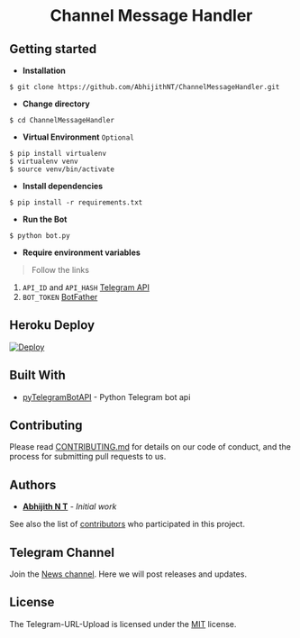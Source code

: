 # <p align="center">Channel Message Handler
  
## Getting started

- **Installation**
```shell
$ git clone https://github.com/AbhijithNT/ChannelMessageHandler.git
```
- **Change directory**
```shell
$ cd ChannelMessageHandler
```
- **Virtual Environment** `Optional`
```shell
$ pip install virtualenv
$ virtualenv venv
$ source venv/bin/activate
```
- **Install dependencies**
```shell
$ pip install -r requirements.txt
```
- **Run the Bot**
```shell
$ python bot.py
```
 - **Require environment variables**
> Follow the links
1. `API_ID` and `API_HASH` [Telegram API](https://my.telegram.org/)
2. `BOT_TOKEN` [BotFather](https://telegram.me/BotFather)

## Heroku Deploy

[![Deploy](https://www.herokucdn.com/deploy/button.svg)](https://heroku.com/deploy)

## Built With
- [pyTelegramBotAPI](https://github.com/eternnoir/pyTelegramBotAPI/) - Python Telegram bot api
  
## Contributing

Please read [CONTRIBUTING.md](https://github.com/AbhijithNT/ChannelMessageHandler/blob/main/CONTRIBUTING.md) for details on our code of conduct, and the process for submitting pull requests to us.
  
## Authors
- **[Abhijith N T](https://github.com/AbhijithNT)** - _Initial work_

See also the list of [contributors](https://github.com/AbhijithNT/Telegram-URL-Upload/contributors) who participated in this project.

## Telegram Channel
Join the [News channel](https://telegram.me/AbhijithNT). Here we will post releases and updates.

## License

The Telegram-URL-Upload is licensed under the [MIT](https://github.com/AbhijithNT/ChannelMessageHandler/blob/main/LICENSE) license.
